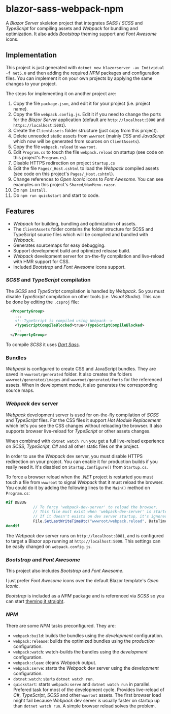 # blazor-sass-webpack-npm

A *Blazor Server* skeleton project that integrates *SASS* / *SCSS* and *TypeScript* for compiling assets and
*Webpack* for bundling and optimization. It also adds *Bootstrap* theming support and *Font Awesome* icons.

## Implementation

This project is just generated with ```dotnet new blazorserver -au Individual -f net5.0``` and then adding the required *NPM* packages and configuration files. You can implement it on your own projects by applying the same changes to your project.

The steps for implementing it on another project are:

1. Copy the file ```package.json```, and edit it for your project (i.e. project name).
2. Copy the file ```webpack.config.js```. Edit it if you need to change the ports for the *Blazor Server* application (default are ```http://localhost:5000``` and ```https://localhost:5001```).
3. Create the ```ClientAssets``` folder structure (just copy from this project).
4. Delete unneeded static assets from ```wwwroot``` (mainly *CSS* and *JavaScript* which now will be generated from sources on ```ClientAssets```).
5. Copy the file ```webpack.reload``` to ```wwwroot```.
6. Edit ```Program.cs``` to touch the file ```webpack.reload``` on startup (see code on this project's ```Program.cs```).
7. Disable HTTPS redirection on project ```Startup.cs```
8. Edit the file ```Pages/_Host.cshtml``` to load the *Webpack* compiled assets (see code on this project's ```Pages/_Host.cshtml```).
9. Change references to *Open Iconic* icons to *Font Awesome*. You can see examples on this project's ```Shared/NavMenu.razor```.
10. Do ```npm install```.
11. Do ```npm run quickstart``` and start to code.

## Features

- *Webpack* for building, bundling and optimization of assets.
- The ```ClientAssets``` folder contains the folder structure for SCSS and TypeScript source files
which will be compiled and bundled with *Webpack*.
- Generates sourcemaps for easy debugging.
- Support development build and optimized release build.
- *Webpack* development server for on-the-fly compilation and live-reload with HMR support for CSS.
- Included *Bootstrap* and *Font Awesome* icons support.

### *SCSS* and *TypeScript* compilation

The *SCSS* and *TypeScript* compilation is handled by *Webpack*. So you must disable *TypeScript* compilation on other tools (i.e. *Visual Studio*). This can be done by editing the ```.csproj``` file:

```xml
  <PropertyGroup>
    ...
    <!--TypeScript is compiled using Webpack-->
    <TypeScriptCompileBlocked>true</TypeScriptCompileBlocked>
    ...
  </PropertyGroup>
```
To compile *SCSS* it uses [*Dart Sass*](https://sass-lang.com/dart-sass).

### Bundles

*Webpack* is configured to create CSS and JavaScript bundles. They are saved in ```wwwroot/generated``` folder. It also creates the folders ```wwwroot/generated/images``` and ```wwwroot/generated/fonts``` for the referenced assets.
When in development mode, it also generates the corresponding source maps.

### *Webpack* dev server

*Webpack* development server is used for on-the-fly compilation of *SCSS* and *TypeScript* files. For the CSS files it support *Hot Module Replacement* which let's you see the CSS changes without reloading the browser. It also supports browser live-reload for *TypeScript* or other assets changes.

When combined with ```dotnet watch run``` you get a full live-reload experience on *SCSS*, *TypeScript*, *C#* and all other static files on the project.

In order to use the *Webpack* dev server, you must disable HTTPS redirection on your project. You can enable it for production builds if you really need it. It's disabled on ```Startup.Configure()``` from ```Startup.cs```.

To force a browser reload when the *.NET* project is restarted you must touch a file from ```wwwroot``` to signal *Webpack* that it must reload the browser. You could do it by adding the following lines to the ```Main()``` method on ```Program.cs```:

```csharp
#if DEBUG
            // To force 'webpack-dev-server' to reload the browser.
            // This file must exist when 'webpack-dev-server' is started.
            // If it doesn't exists on dev server startup, it's ignored.
            File.SetLastWriteTimeUtc("wwwroot/webpack.reload", DateTime.UtcNow);
#endif
```

The *Webpack* dev server runs on ```http://localhost:8081```, and is configured to target a Blazor app running at ```http://localhost:5000```. This settings can be easily changed on ```webpack.config.js```.

### *Bootstrap* and *Font Awesome*

This project also includes *Bootstrap* and *Font Awesome*.

I just prefer *Font Awesome* icons over the default Blazor template's *Open Iconic*.

*Bootstrap* is included as a *NPM* package and is referenced via *SCSS* so you can start [theming it straight](https://getbootstrap.com/docs/4.0/getting-started/theming/).


### *NPM*

There are some *NPM* tasks preconfigured. They are:

- ```webpack:build```: builds the bundles using the *development* configuration.
- ```webpack:release```: builds the optimized bundles using the *production* configuration.
- ```webpack:watch```: watch-builds the bundles using the *development* configuration.
- ```webpack:clean```: cleans *Webpack* output.
- ```webpack:serve```: starts the *Webpack* dev server using the *development* configuration.
- ```dotnet:watch```: starts ```dotnet watch run```.
- ```quickstart```: starts ```webpack:serve``` and ```dotnet watch run``` in parallel. Prefered task for most of the development cycle. Provides live-reload of *C#*, *TypeScript*, *SCSS* and other ```wwwroot``` assets. The first browser load might fail because *Webpack* dev server is usually faster on startup up than ```dotnet watch run```. A simple browser reload solves the problem.



